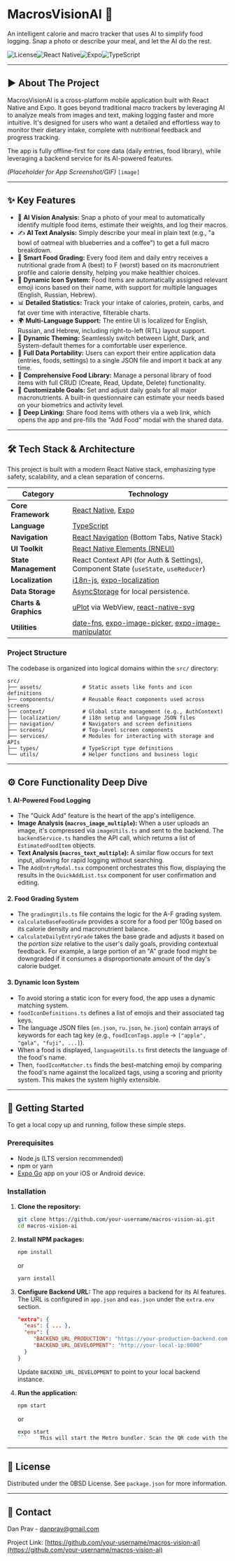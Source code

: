 # MacrosVisionAI 🍎

An intelligent calorie and macro tracker that uses AI to simplify food logging. Snap a photo or describe your meal, and let the AI do the rest.

![License](https://img.shields.io/badge/license-0BSD-blue.svg)![React Native](https://img.shields.io/badge/React_Native-0.76.7-61DAFB?logo=react)![Expo](https://img.shields.io/badge/Expo-52-black?logo=expo)![TypeScript](https://img.shields.io/badge/TypeScript-5.3.3-blue?logo=typescript)

---

## ▶️ About The Project

MacrosVisionAI is a cross-platform mobile application built with React Native and Expo. It goes beyond traditional macro trackers by leveraging AI to analyze meals from images and text, making logging faster and more intuitive. It's designed for users who want a detailed and effortless way to monitor their dietary intake, complete with nutritional feedback and progress tracking.

The app is fully offline-first for core data (daily entries, food library), while leveraging a backend service for its AI-powered features.

*(Placeholder for App Screenshot/GIF)*
`[image]`

---

## ✨ Key Features

*   📸 **AI Vision Analysis:** Snap a photo of your meal to automatically identify multiple food items, estimate their weights, and log their macros.
*   ✍️ **AI Text Analysis:** Simply describe your meal in plain text (e.g., "a bowl of oatmeal with blueberries and a coffee") to get a full macro breakdown.
*   🍎 **Smart Food Grading:** Every food item and daily entry receives a nutritional grade from A (best) to F (worst) based on its macronutrient profile and calorie density, helping you make healthier choices.
*   🚀 **Dynamic Icon System:** Food items are automatically assigned relevant emoji icons based on their name, with support for multiple languages (English, Russian, Hebrew).
*   📊 **Detailed Statistics:** Track your intake of calories, protein, carbs, and fat over time with interactive, filterable charts.
*   🌍 **Multi-Language Support:** The entire UI is localized for English, Russian, and Hebrew, including right-to-left (RTL) layout support.
*   🎨 **Dynamic Theming:** Seamlessly switch between Light, Dark, and System-default themes for a comfortable user experience.
*   💾 **Full Data Portability:** Users can export their entire application data (entries, foods, settings) to a single JSON file and import it back at any time.
*   📝 **Comprehensive Food Library:** Manage a personal library of food items with full CRUD (Create, Read, Update, Delete) functionality.
*   🎯 **Customizable Goals:** Set and adjust daily goals for all major macronutrients. A built-in questionnaire can estimate your needs based on your biometrics and activity level.
*   🔗 **Deep Linking:** Share food items with others via a web link, which opens the app and pre-fills the "Add Food" modal with the shared data.

---

## 🛠️ Tech Stack & Architecture

This project is built with a modern React Native stack, emphasizing type safety, scalability, and a clean separation of concerns.

| Category                | Technology                                                                                                  |
| ----------------------- | ----------------------------------------------------------------------------------------------------------- |
| **Core Framework**      | [React Native](https://reactnative.dev/), [Expo](https://expo.dev/)                                          |
| **Language**            | [TypeScript](https://www.typescriptlang.org/)                                                               |
| **Navigation**          | [React Navigation](https://reactnavigation.org/) (Bottom Tabs, Native Stack)                                |
| **UI Toolkit**          | [React Native Elements (RNEUI)](https://reactnativeelements.com/)                                             |
| **State Management**    | React Context API (for Auth & Settings), Component State (`useState`, `useReducer`)                           |
| **Localization**        | [i18n-js](https://github.com/fnando/i18n-js), [expo-localization](https://docs.expo.dev/versions/latest/sdk/localization/) |
| **Data Storage**        | [AsyncStorage](https://react-native-async-storage.github.io/async-storage/) for local persistence.          |
| **Charts & Graphics**   | [uPlot](https://github.com/leeoniya/uPlot) via WebView, [react-native-svg](https://github.com/react-native-svg/react-native-svg) |
| **Utilities**           | [date-fns](https://date-fns.org/), [expo-image-picker](https://docs.expo.dev/versions/latest/sdk/image-picker/), [expo-image-manipulator](https://docs.expo.dev/versions/latest/sdk/image-manipulator/) |

### Project Structure

The codebase is organized into logical domains within the `src/` directory:

```
src/
├── assets/             # Static assets like fonts and icon definitions
├── components/         # Reusable React components used across screens
├── context/            # Global state management (e.g., AuthContext)
├── localization/       # i18n setup and language JSON files
├── navigation/         # Navigators and screen definitions
├── screens/            # Top-level screen components
├── services/           # Modules for interacting with storage and APIs
├── types/              # TypeScript type definitions
└── utils/              # Helper functions and business logic
```

---

## ⚙️ Core Functionality Deep Dive

#### 1. AI-Powered Food Logging

-   The "Quick Add" feature is the heart of the app's intelligence.
-   **Image Analysis (`macros_image_multiple`):** When a user uploads an image, it's compressed via `imageUtils.ts` and sent to the backend. The `backendService.ts` handles the API call, which returns a list of `EstimatedFoodItem` objects.
-   **Text Analysis (`macros_text_multiple`):** A similar flow occurs for text input, allowing for rapid logging without searching.
-   The `AddEntryModal.tsx` component orchestrates this flow, displaying the results in the `QuickAddList.tsx` component for user confirmation and editing.

#### 2. Food Grading System

-   The `gradingUtils.ts` file contains the logic for the A-F grading system.
-   `calculateBaseFoodGrade` provides a score for a food per 100g based on its calorie density and macronutrient balance.
-   `calculateDailyEntryGrade` takes the base grade and adjusts it based on the *portion size* relative to the user's daily goals, providing contextual feedback. For example, a large portion of an "A" grade food might be downgraded if it consumes a disproportionate amount of the day's calorie budget.

#### 3. Dynamic Icon System

-   To avoid storing a static icon for every food, the app uses a dynamic matching system.
-   `foodIconDefinitions.ts` defines a list of emojis and their associated tag keys.
-   The language JSON files (`en.json`, `ru.json`, `he.json`) contain arrays of keywords for each tag key (e.g., `foodIconTags.apple` -> `["apple", "gala", "fuji", ...]`).
-   When a food is displayed, `languageUtils.ts` first detects the language of the food's name.
-   Then, `foodIconMatcher.ts` finds the best-matching emoji by comparing the food's name against the localized tags, using a scoring and priority system. This makes the system highly extensible.

---

## 🚀 Getting Started

To get a local copy up and running, follow these simple steps.

### Prerequisites

-   Node.js (LTS version recommended)
-   npm or yarn
-   [Expo Go](https://expo.dev/go) app on your iOS or Android device.

### Installation

1.  **Clone the repository:**
    ```sh
    git clone https://github.com/your-username/macros-vision-ai.git
    cd macros-vision-ai
    ```

2.  **Install NPM packages:**
    ```sh
    npm install
    ```
    or
    ```sh
    yarn install
    ```

3.  **Configure Backend URL:**
    The app requires a backend for its AI features. The URL is configured in `app.json` and `eas.json` under the `extra.env` section.
    ```json
    "extra": {
      "eas": { ... },
      "env": {
         "BACKEND_URL_PRODUCTION": "https://your-production-backend.com",
         "BACKEND_URL_DEVELOPMENT": "http://your-local-ip:8000"
      }
    }
    ```
    Update `BACKEND_URL_DEVELOPMENT` to point to your local backend instance.

4.  **Run the application:**
    ```sh
    npm start
    ```
    or
    ```sh
    expo start
    ```    This will start the Metro bundler. Scan the QR code with the Expo Go app on your phone.

---

## 📜 License

Distributed under the 0BSD License. See `package.json` for more information.

---

## 📧 Contact

Dan Prav - [danprav@gmail.com](mailto:danprav@gmail.com)

Project Link: [https://github.com/your-username/macros-vision-ai](https://github.com/your-username/macros-vision-ai)
